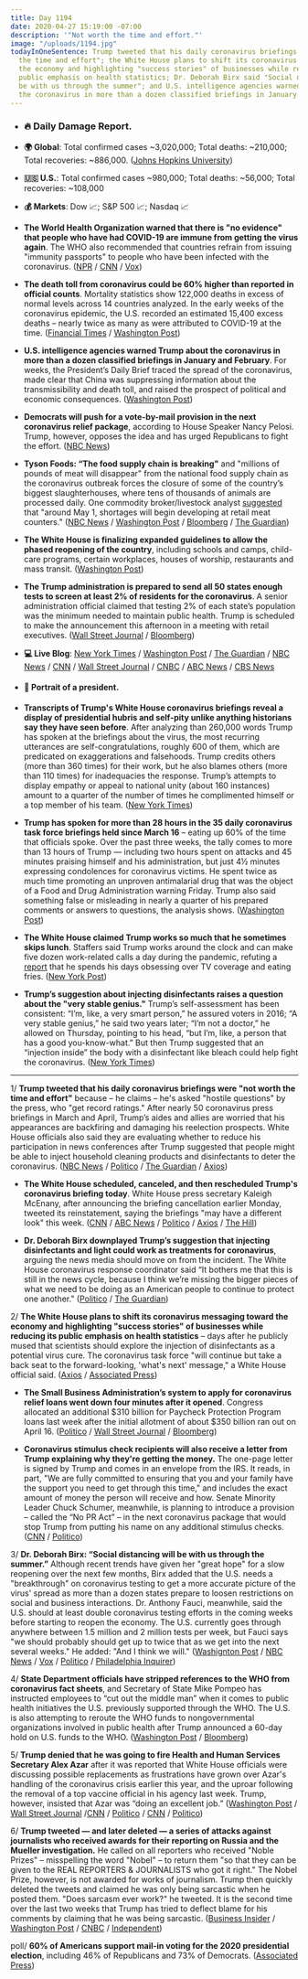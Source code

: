```yaml
---
title: Day 1194
date: 2020-04-27 15:19:00 -07:00
description: '"Not worth the time and effort."'
image: "/uploads/1194.jpg"
todayInOneSentence: Trump tweeted that his daily coronavirus briefings were "not worth
  the time and effort"; the White House plans to shift its coronavirus messaging toward
  the economy and highlighting "success stories" of businesses while reducing its
  public emphasis on health statistics; Dr. Deborah Birx said "Social distancing will
  be with us through the summer"; and U.S. intelligence agencies warned Trump about
  the coronavirus in more than a dozen classified briefings in January and February.
---
```


* ### 🔥 Daily Damage Report.

* **🌍 Global**: Total confirmed cases \~3,020,000; Total deaths: \~210,000; Total recoveries: \~886,000. ([Johns Hopkins University](https://coronavirus.jhu.edu/map.html))

* **🇺🇸 U.S.**: Total confirmed cases \~980,000; Total deaths: \~56,000; Total recoveries: \~108,000

* **💰 Markets**: Dow 📈; S&P 500 📈; Nasdaq 📈

* **The World Health Organization warned that there is "no evidence" that people who have had COVID-19 are immune from getting the virus again**. The WHO also recommended that countries refrain from issuing "immunity passports" to people who have been infected with the coronavirus. ([NPR](https://www.npr.org/sections/coronavirus-live-updates/2020/04/25/844939777/no-evidence-that-recovered-covid-19-patients-are-immune-who-says) / [CNN](https://www.cnn.com/2020/04/25/us/who-immunity-antibodies-covid-19/) / [Vox](https://www.vox.com/2020/4/25/21235946/coronavirus-immunity-passport-who-infection-twice))

* **The death toll from coronavirus could be 60% higher than reported in official counts**. Mortality statistics show 122,000 deaths in excess of normal levels across 14 countries analyzed. In the early weeks of the coronavirus epidemic, the U.S. recorded an estimated 15,400 excess deaths – nearly twice as many as were attributed to COVID-19 at the time. ([Financial Times](https://www.ft.com/content/6bd88b7d-3386-4543-b2e9-0d5c6fac846c) / [Washington Post](https://www.washingtonpost.com/investigations/2020/04/27/covid-19-death-toll-undercounted/?arc404=true))

* **U.S. intelligence agencies warned Trump about the coronavirus in more than a dozen classified briefings in January and February**. For weeks, the President’s Daily Brief traced the spread of the coronavirus, made clear that China was suppressing information about the transmissibility and death toll, and raised the prospect of political and economic consequences. ([Washington Post](https://www.washingtonpost.com/national-security/presidents-intelligence-briefing-book-repeatedly-cited-virus-threat/2020/04/27/ca66949a-8885-11ea-ac8a-fe9b8088e101_story.html))

* **Democrats will push for a vote-by-mail provision in the next coronavirus relief package**, according to House Speaker Nancy Pelosi. Trump, however, opposes the idea and has urged Republicans to fight the effort. ([NBC News](https://www.nbcnews.com/politics/congress/pelosi-says-democrats-will-push-vote-mail-next-coronavirus-relief-n1193276))

* **Tyson Foods: “The food supply chain is breaking"** and "millions of pounds of meat will disappear" from the national food supply chain as the coronavirus outbreak forces the closure of some of the country’s biggest slaughterhouses, where tens of thousands of animals are processed daily. One commodity broker/livestock analyst [suggested](https://www.nbcnews.com/news/us-news/groceries-could-see-meat-shortages-end-week-amid-plant-closings-n1193401) that "around May 1, shortages will begin developing at retail meat counters." ([NBC News](https://www.nbcnews.com/news/us-news/tyson-foods-chairman-warns-food-supply-chain-breaking-n1193256) / [Washington Post](https://www.washingtonpost.com/nation/2020/04/27/tyson-food-supply-coronavirus/) / [Bloomberg](https://www.bloomberg.com/news/articles/2020-04-27/americans-face-meat-shortages-while-farmers-are-forced-to-cull?srnd=premium&sref=MIBMEEoj) / [The Guardian](https://www.theguardian.com/us-news/2020/apr/27/tyson-foods-coronavirus-food-supply-chain))

* **The White House is finalizing expanded guidelines to allow the phased reopening of the country**, including schools and camps, child-care programs, certain workplaces, houses of worship, restaurants and mass transit. ([Washington Post](https://www.washingtonpost.com/health/2020/04/28/white-house-is-reviewing-expanded-guidance-reopening-society/))

* **The Trump administration is prepared to send all 50 states enough tests to screen at least 2% of residents for the coronavirus**. A senior administration official claimed that testing 2% of each state’s population was the minimum needed to maintain public health. Trump is scheduled to make the announcement this afternoon in a meeting with retail executives. ([Wall Street Journal](https://www.wsj.com/articles/trump-administration-has-enough-tests-for-2-of-population-official-says-11588009570?mod=hp_lead_pos2) / [Bloomberg](https://www.bloomberg.com/news/articles/2020-04-27/trump-retailers-set-to-announce-expanded-coronavirus-testing?srnd=premium&sref=MIBMEEoj))

* **💻 Live Blog**: [New York Times](https://www.nytimes.com/2020/04/27/us/coronavirus-live.html) / [Washington Post](https://www.washingtonpost.com/world/2020/04/27/coronavirus-latest-news/) / [The Guardian](https://www.theguardian.com/world/live/2020/apr/27/coronavirus-us-live-cases-america-trump-cuomo-states-reopen-plans-latest-news-updates) / [NBC News](https://www.nbcnews.com/health/health-news/live-blog/2020-04-27-coronavirus-news-n1193086) / [CNN](https://www.cnn.com/us/live-news/us-coronavirus-update-04-27-20/index.html) / [Wall Street Journal](https://www.wsj.com/livecoverage/latest-updates/coronavirus?mod=theme_coronavirus-ribbon) / [CNBC](https://www.cnbc.com/2020/04/27/coronavirus-latest-updates.html) / [ABC News](https://abcnews.go.com/Health/coronavirus-updates-boris-johnson-returns-work-recovery-uk/story?id=70358599&cid=clicksource_4380645_2_heads_hero_live_hero_related) / [CBS News](https://www.cbsnews.com/live-updates/coronavirus-update-lockdowns-million-cases-2020-04-27/)

* #### 👑 Portrait of a president.

* **Transcripts of Trump's White House coronavirus briefings reveal a display of presidential hubris and self-pity unlike anything historians say they have seen before**. After analyzing than 260,000 words Trump has spoken at the briefings about the virus, the most recurring utterances are self-congratulations, roughly 600 of them, which are predicated on exaggerations and falsehoods. Trump credits others (more than 360 times) for their work, but he also blames others (more than 110 times) for inadequacies the response. Trump’s attempts to display empathy or appeal to national unity (about 160 instances) amount to a quarter of the number of times he complimented himself or a top member of his team. ([New York Times](https://www.nytimes.com/interactive/2020/04/26/us/politics/trump-coronavirus-briefings-analyzed.html?action=click&module=Top%20Stories&pgtype=Homepage))

* **Trump has spoken for more than 28 hours in the 35 daily coronavirus task force briefings held since March 16** – eating up 60% of the time that officials spoke. Over the past three weeks, the tally comes to more than 13 hours of Trump — including two hours spent on attacks and 45 minutes praising himself and his administration, but just 4½ minutes expressing condolences for coronavirus victims. He spent twice as much time promoting an unproven antimalarial drug that was the object of a Food and Drug Administration warning Friday. Trump also said something false or misleading in nearly a quarter of his prepared comments or answers to questions, the analysis shows. ([Washington Post](https://www.washingtonpost.com/politics/13-hours-of-trump-the-president-fills-briefings-with-attacks-and-boasts-but-little-empathy/2020/04/25/7eec5ab0-8590-11ea-a3eb-e9fc93160703_story.html))

* **The White House claimed Trump works so much that he sometimes skips lunch**. Staffers said Trump works around the clock and can make five dozen work-related calls a day during the pandemic, refuting a [report](https://www.nytimes.com/2020/04/23/us/politics/coronavirus-trump.html) that he spends his days obsessing over TV coverage and eating fries. ([New York Post](https://nypost.com/2020/04/26/trump-works-so-hard-he-often-misses-lunch-white-house-officials/))

* **Trump’s suggestion about injecting disinfectants raises a question about the "very stable genius."** Trump’s self-assessment has been consistent: “I’m, like, a very smart person,” he assured voters in 2016; “A very stable genius,” he said two years later; “I’m not a doctor,” he allowed on Thursday, pointing to his head, “but I’m, like, a person that has a good you-know-what.” But then Trump suggested that an “injection inside” the body with a disinfectant like bleach could help fight the coronavirus. ([New York Times](https://www.nytimes.com/2020/04/26/us/politics/trump-disinfectant-coronavirus.html?action=click&module=Top%20Stories&pgtype=Homepage))

---

1/ **Trump tweeted that his daily coronavirus briefings were "not worth the time and effort"** because – he claims – he's asked "hostile questions" by the press, who "get record ratings." After nearly 50 coronavirus press briefings in March and April, Trump’s aides and allies are worried that his appearances are backfiring and damaging his reelection prospects. White House officials also said they are evaluating whether to reduce his participation in news conferences after Trump suggested that people might be able to inject household cleaning products and disinfectants to deter the coronavirus. ([NBC News](https://www.nbcnews.com/politics/donald-trump/white-house-considering-scaling-back-trump-s-daily-coronavirus-briefings-n1192671) / [Politico](https://www.politico.com/news/2020/04/25/trump-team-2020-polling-207675) / [The Guardian](https://www.theguardian.com/us-news/2020/apr/25/donald-trump-stays-away-from-briefings-amid-fallout-from-disinfectant-comments) / [Axios](https://www.axios.com/coronavirus-trump-tweet-white-house-briefing-7c7bf124-4648-4a74-83ce-3012ed1f3e0a.html))

* **The White House scheduled, canceled, and then rescheduled Trump's coronavirus briefing today**. White House press secretary Kaleigh McEnany, after announcing the briefing cancellation earlier Monday, tweeted its reinstatement, saying the briefings "may have a different look" this week. ([CNN](https://www.cnn.com/2020/04/27/politics/white-house-coronavirus-task-force-scale-back/index.html) / [ABC News](https://abcnews.go.com/Politics/coronavirus-government-response-updates-wh-cancels-mondays-briefing/story?id=70363308) / [Politico](https://www.politico.com/news/2020/04/27/white-house-press-secretary-says-there-will-be-coronavirus-task-force-briefings-this-week-211534) / [Axios](https://www.axios.com/white-house-cancels-coronavirus-press-briefing-4a1069da-66d1-4efa-8f4a-f0d9b89cfcec.html) / [The Hill](https://thehill.com/homenews/administration/494806-white-house-scraps-monday-coronavirus-briefing))

* **Dr. Deborah Birx downplayed Trump’s suggestion that injecting disinfectants and light could work as treatments for coronavirus**, arguing the news media should move on from the incident. The White House coronavirus response coordinator said “It bothers me that this is still in the news cycle, because I think we’re missing the bigger pieces of what we need to be doing as an American people to continue to protect one another." ([Politico](https://www.politico.com/news/2020/04/26/birx-trump-disinfectant-coronavirus-209063) / [The Guardian](https://www.theguardian.com/world/2020/apr/26/coronavirus-birx-trump-disinfectant-remarks?CMP=Share_iOSApp_Other))

2/ **The White House plans to shift its coronavirus messaging toward the economy and highlighting "success stories" of businesses while reducing its public emphasis on health statistics** – days after he publicly mused that scientists should explore the injection of disinfectants as a potential virus cure. The coronavirus task force "will continue but take a back seat to the forward-looking, 'what's next' message," a White House official said. ([Axios](https://www.axios.com/white-house-coronavirus-economic-birx-fauci-65e7b36c-cb81-401d-8a9f-8327482d2627.html) / [Associated Press](https://apnews.com/f4e3cde87550e442f2375ffa4b0727ee))

* **The Small Business Administration’s system to apply for coronavirus relief loans went down four minutes after it opened**. Congress allocated an additional $310 billion for Paycheck Protection Program loans last week after the initial allotment of about $350 billion ran out on April 16. ([Politico](https://www.politico.com/news/2020/04/27/small-business-rescue-stumbles-211986) / [Wall Street Journal](https://www.wsj.com/articles/small-business-loan-program-resumes-with-reports-of-delays-11588013225?mod=hp_lead_pos3) / [Bloomberg](https://www.bloomberg.com/news/articles/2020-04-27/extra-relief-aid-for-small-business-is-coming-with-same-concerns?srnd=premium&sref=MIBMEEoj))

* **Coronavirus stimulus check recipients will also receive a letter from Trump explaining why they're getting the money.** The one-page letter is signed by Trump and comes in an envelope from the IRS. It reads, in part, "We are fully committed to ensuring that you and your family have the support you need to get through this time," and includes the exact amount of money the person will receive and how. Senate Minority Leader Chuck Schumer, meanwhile, is planning to introduce a provision – called the “No PR Act” – in the next coronavirus package that would stop Trump from putting his name on any additional stimulus checks. ([CNN](https://www.cnn.com/2020/04/26/politics/stimulus-check-coronavirus-letter-donald-trump/index.html) / [Politico](https://www.politico.com/news/2020/04/27/schumer-trump-stimulus-checks-signature-210356))

3/ **Dr. Deborah Birx: “Social distancing will be with us through the summer.”** Although recent trends have given her "great hope" for a slow reopening over the next few months, Birx added that the U.S. needs a "breakthrough" on coronavirus testing to get a more accurate picture of the virus' spread as more than a dozen states prepare to loosen restrictions on social and business interactions. Dr. Anthony Fauci, meanwhile, said the U.S. should at least double coronavirus testing efforts in the coming weeks before starting to reopen the economy. The U.S. currently goes through anywhere between 1.5 million and 2 million tests per week, but Fauci says "we should probably should get up to twice that as we get into the next several weeks." He added: "And I think we will." ([Washignton Post](https://www.washingtonpost.com/politics/social-distancing-could-last-months-white-house-coronavirus-coordinator-says/2020/04/26/ad8d2f84-87de-11ea-8ac1-bfb250876b7a_story.html) / [NBC News](https://www.nbcnews.com/politics/meet-the-press/birx-u-s-needs-breakthrough-antigen-testing-aid-re-opening-n1192901) / [Vox](https://www.vox.com/2020/4/26/21237563/social-distancing-through-summer-birx-coronavirus) / [Politico](https://www.politico.com/news/2020/04/25/anthony-fauci-coronavirus-testing-reopen-207962) / [Philadelphia Inquirer](https://www.inquirer.com/health/coronavirus/coronavirus-covid-19-trump-deborah-birx-social-distancing-20200426.html))

4/ **State Department officials have stripped references to the WHO from coronavirus fact sheets**, and Secretary of State Mike Pompeo has instructed employees to “cut out the middle man” when it comes to public health initiatives the U.S. previously supported through the WHO. The U.S. is also attempting to reroute the WHO funds to nongovernmental organizations involved in public health after Trump announced a 60-day hold on U.S. funds to the WHO. ([Washington Post](https://www.washingtonpost.com/national-security/trump-expands-battle-with-world-health-organization-far-beyond-aid-suspension/2020/04/25/72c754e6-856e-11ea-9728-c74380d9d410_story.html) / [Bloomberg](https://www.bloomberg.com/news/articles/2020-04-24/pompeo-seeks-exceptions-to-who-funding-halt-for-seven-countries?sref=MIBMEEoj))

5/ **Trump denied that he was going to fire Health and Human Services Secretary Alex Azar** after it was reported that White House officials were discussing possible replacements as frustrations have grown over Azar's handling of the coronavirus crisis earlier this year, and the uproar following the removal of a top vaccine official in his agency last week. Trump, however, insisted that Azar was “doing an excellent job.” ([Washington Post](https://www.washingtonpost.com/politics/2020/04/26/trump-alexazar-replacement/) / [Wall Street Journal](https://www.politico.com/news/2020/04/25/white-house-replace-alex-azar-208151) /[CNN](https://www.cnn.com/2020/04/26/politics/alex-azar-trump-hhs-secretary/index.html) / [Politico](https://www.politico.com/news/2020/04/26/trump-rejects-firing-azar-report-210009) / [CNN](https://www.cnn.com/2020/04/25/politics/white-house-health-and-human-services-secretary-alex-azar/index.html) / [Politico](https://www.politico.com/news/2020/04/25/white-house-replace-alex-azar-208151))

6/ **Trump tweeted — and later deleted — a series of attacks against journalists who received awards for their reporting on Russia and the Mueller investigation.** He called on all reporters who received "Noble Prizes" – misspelling the word "Nobel" – to return them "so that they can be given to the REAL REPORTERS & JOURNALISTS who got it right." The Nobel Prize, however, is not awarded for works of journalism. Trump then quickly deleted the tweets and claimed he was only being sarcastic when he posted them. "Does sarcasm ever work?" he tweeted. It is the second time over the last two weeks that Trump has tried to deflect blame for his comments by claiming that he was being sarcastic. ([Business Insider](https://www.businessinsider.com/trump-deletes-tweet-calling-for-journalists-to-return-noble-prizes-2020-4?utm_source=reddit.com) / [Washington Post](https://www.washingtonpost.com/nation/2020/04/27/trump-twitter-media-coronavirus/) / [CNBC](https://www.cnbc.com/2020/04/27/coronavirus-trump-deletes-noble-prizes-tweets-as-he-struggles-with-message.html) / [Independent](https://www.independent.co.uk/news/world/americas/us-politics/donald-trump-latest-coronavirus-hamburger-nobel-prize-russia-a9485006.html?utm_source=reddit.com))

poll/ **60% of Americans support mail-in voting for the 2020 presidential election**, including 46% of Republicans and 73% of Democrats. ([Associated Press](https://apnews.com/f47f4e984f7b3688869285abb80c1eae))